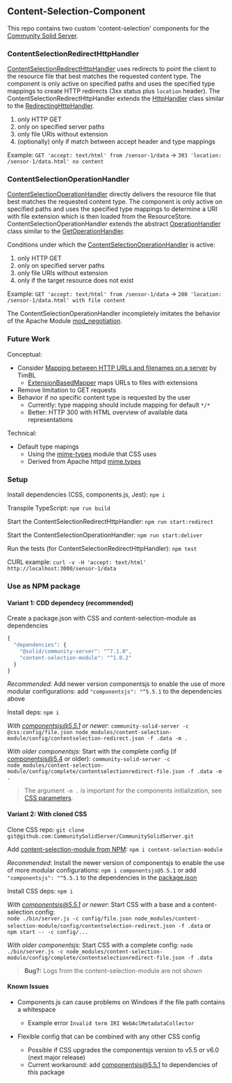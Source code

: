 ## Content-Selection-Component

This repo contains two custom 'content-selection' components for the [Community Solid Server](https://github.com/CommunitySolidServer/CommunitySolidServer).

### ContentSelectionRedirectHttpHandler

[ContentSelectionRedirectHttpHandler](./src/ContentSelectionRedirectHttpHandler.ts) uses redirects to point the client to the resource file that best matches the requested content type. The component is only active on specified paths and uses the specified type mappings to create HTTP redirects (3xx status plus `location` header). The ContentSelectionRedirectHttpHandler extends the [HttpHandler](https://communitysolidserver.github.io/CommunitySolidServer/7.x/docs/classes/HttpHandler.html) class similar to the [RedirectingHttpHandler](https://communitysolidserver.github.io/CommunitySolidServer/7.x/docs/classes/RedirectingHttpHandler.html).

1. only HTTP GET
2. only on specified server paths
3. only file URIs without extension
4. (optionally) only if match between accept header and type mappings

Example: `GET 'accept: text/html' from /sensor-1/data` -> `303 'location: /sensor-1/data.html' no content`

### ContentSelectionOperationHandler

[ContentSelectionOperationHandler](./src/ContentSelectionOperationHandler.ts) directly delivers the resource file that best matches the requested content type. The component is only active on specified paths and uses the specified type mappings to determine a URI with file extension which is then loaded from the ResourceStore. ContentSelectionOperationHandler extends the abstract [OperationHandler](https://communitysolidserver.github.io/CommunitySolidServer/7.x/docs/classes/OperationHandler.html) class similar to the [GetOperationHandler](https://communitysolidserver.github.io/CommunitySolidServer/7.x/docs/classes/GetOperationHandler.html).

Conditions under which the [ContentSelectionOperationHandler](./src/ContentSelectionOperationHandler.ts) is active:
1. only HTTP GET
2. only on specified server paths
3. only file URIs without extension
4. only if the target resource does not exist

Example: `GET 'accept: text/html' from /sensor-1/data` -> `200 'location: /sensor-1/data.html' with file content`

The ContentSelectionOperationHandler incompletely imitates the behavior of the Apache Module [mod_negotiation](https://httpd.apache.org/docs/2.4/mod/mod_negotiation.html).

### Future Work

Conceptual:
* Consider [Mapping between HTTP URLs and filenames on a server](https://www.w3.org/DesignIssues/HTTPFilenameMapping.html) by TimBL
  * [ExtensionBasedMapper](https://github.com/CommunitySolidServer/CommunitySolidServer/blob/main/src/storage/mapping/ExtensionBasedMapper.ts) maps URLs to files with extensions
* Remove limitation to GET requests
* Behavior if no specific content type is requested by the user
  * Currently: type mapping should include mapping for default `*/*`
  * Better: HTTP 300 with HTML overview of available data representations

Technical:
* Default type mapings
  * Using the [mime-types](https://www.npmjs.com/package/mime-types) module that CSS uses
  * Derived from Apache httpd [mime.types](https://svn.apache.org/repos/asf/httpd/httpd/trunk/docs/conf/mime.types)

### Setup

Install dependencies (CSS, components.js, Jest): `npm i`

Transpile TypeScript: `npm run build`

Start the ContentSelectionRedirectHttpHandler: `npm run start:redirect`

Start the ContentSelectionOperationHandler: `npm run start:deliver`

Run the tests (for ContentSelectionRedirectHttpHandler): `npm test`

CURL example: `curl -v -H 'accept: text/html' http://localhost:3000/sensor-1/data`

### Use as NPM package

#### Variant 1: CDD dependecy (recommended)

Create a package.json with CSS and content-selection-module as dependencies
```javascript
{
  "dependencies": {
    "@solid/community-server": "^7.1.0",
    "content-selection-module": "^1.0.2"
  }
}
```

_Recommended_: Add newer version componentsjs to enable the use of more modular configurations: add `"componentsjs": "^5.5.1` to the dependencies above

Install deps: `npm i`

_With componentsjs@5.5.1 or newer_: `community-solid-server -c @css:config/file.json node_modules/content-selection-module/config/contentselection-redirect.json -f .data -m .`

_With older componentsjs_: Start with the complete config (if componentsjs@5.4 or older): `community-solid-server -c node_modules/content-selection-module/config/complete/contentselectionredirect-file.json -f .data -m .`

> The argument `-m .` is important for the components initialization, see [CSS parameters](https://communitysolidserver.github.io/CommunitySolidServer/latest/usage/starting-server/#configuring-the-server).


#### Variant 2: With cloned CSS

Clone CSS repo: `git clone git@github.com:CommunitySolidServer/CommunitySolidServer.git`

Add [content-selection-module from NPM](https://www.npmjs.com/package/content-selection-module): `npm i content-selection-module`

_Recommended_: Install the newer version of componentsjs to enable the use of more modular configurations: `npm i componentsjs@5.5.1` or add `"componentsjs": "^5.5.1` to the dependencies in the [package.json](package.json)

Install CSS deps: `npm i`

_With componentsjs@5.5.1 or newer_: Start CSS with a base and a content-selection config:  
`node ./bin/server.js -c config/file.json node_modules/content-selection-module/config/contentselection-redirect.json -f .data` or  
`npm start -- -c config/...`

_With older componentsjs_: Start CSS with a complete config:
`node ./bin/server.js -c node_modules/content-selection-module/config/complete/contentselectionredirect-file.json -f .data`

> __Bug?:__ Logs from the content-selection-module are not shown

#### Known Issues

* Components.js can cause problems on Windows if the file path contains a whitespace
  * Example error `Invalid term IRI WebAclMetadataCollector`

* Flexible config that can be combined with any other CSS config
  * Possible if CSS upgrades the componentsjs version to v5.5 or v6.0 (next major release)
  * Current workaround: add componentsjs@5.5.1 to dependencies of this package
